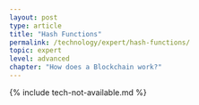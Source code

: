 ```yaml
---
layout: post
type: article
title: "Hash Functions"
permalink: /technology/expert/hash-functions/
topic: expert
level: advanced
chapter: "How does a Blockchain work?"
---
```


{% include tech-not-available.md %}
